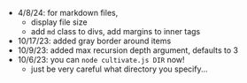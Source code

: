 - 4/8/24: for markdown files,
  - display file size
  - add `md` class to divs, add margins to inner tags
- 10/17/23: added gray border around items
- 10/9/23: added max recursion depth argument, defaults to 3
- 10/6/23: you can `node cultivate.js DIR` now!
  - just be very careful what directory you specify...
